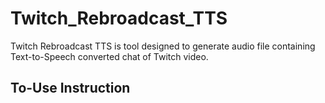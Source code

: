 # Twitch_Rebroadcast_TTS

Twitch Rebroadcast TTS is tool designed to generate audio file containing Text-to-Speech converted chat of Twitch video.

## To-Use Instruction

